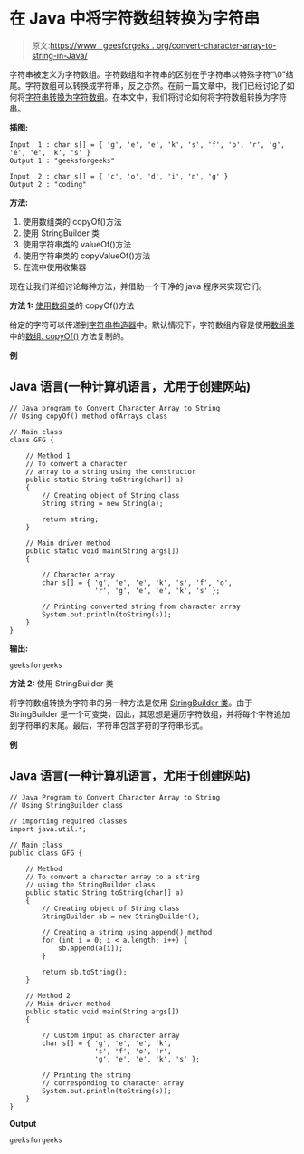 # 在 Java 中将字符数组转换为字符串

> 原文:[https://www . geesforgeks . org/convert-character-array-to-string-in-Java/](https://www.geeksforgeeks.org/convert-character-array-to-string-in-java/)

字符串被定义为字符数组。字符数组和字符串的区别在于字符串以特殊字符“\0”结尾。字符数组可以转换成字符串，反之亦然。在前一篇文章中，我们已经讨论了如何将[字符串转换为字符数组](https://www.geeksforgeeks.org/convert-a-string-to-character-array-in-java/)。在本文中，我们将讨论如何将字符数组转换为字符串。

**插图:**

```
Input  1 : char s[] = { 'g', 'e', 'e', 'k', 's', 'f', 'o', 'r', 'g', 'e', 'e', 'k', 's' } 
Output 1 : "geeksforgeeks" 
```

```
Input  2 : char s[] = { 'c', 'o', 'd', 'i', 'n', 'g' } 
Output 2 : "coding"
```

**方法:**

1.  使用数组类的 copyOf()方法
2.  使用 StringBuilder 类
3.  使用字符串类的 valueOf()方法
4.  使用字符串类的 copyValueOf()方法
5.  在流中使用收集器

现在让我们详细讨论每种方法，并借助一个干净的 java 程序来实现它们。

**方法 1:** [使用数组类](https://www.geeksforgeeks.org/arrays-copyof-in-java-with-examples/#:~:text=copyOf()%20method%20is%20in,copy%20has%20the%20specified%20length.)的 copyOf()方法

给定的字符可以传递到[字符串构造器](https://www.geeksforgeeks.org/string-class-in-java/)中。默认情况下，字符数组内容是使用[数组类](https://www.geeksforgeeks.org/array-class-in-java/)中的[数组. copyOf()](https://www.geeksforgeeks.org/arrays-copyof-in-java-with-examples/) 方法复制的。

**例**

## Java 语言(一种计算机语言，尤用于创建网站)

```
// Java program to Convert Character Array to String
// Using copyOf() method ofArrays class

// Main class
class GFG {

    // Method 1
    // To convert a character
    // array to a string using the constructor
    public static String toString(char[] a)
    {
        // Creating object of String class
        String string = new String(a);

        return string;
    }

    // Main driver method
    public static void main(String args[])
    {

        // Character array
        char s[] = { 'g', 'e', 'e', 'k', 's', 'f', 'o',
                     'r', 'g', 'e', 'e', 'k', 's' };

        // Printing converted string from character array
        System.out.println(toString(s));
    }
}
```

**输出:**

```
geeksforgeeks
```

**方法 2:** 使用 StringBuilder 类

将字符数组转换为字符串的另一种方法是使用 [StringBuilder 类](https://www.geeksforgeeks.org/stringbuilder-class-in-java-with-examples/)。由于 StringBuilder 是一个可变类，因此，其思想是遍历字符数组，并将每个字符追加到字符串的末尾。最后，字符串包含字符的字符串形式。

**例**

## Java 语言(一种计算机语言，尤用于创建网站)

```
// Java Program to Convert Character Array to String
// Using StringBuilder class

// importing required classes
import java.util.*;

// Main class
public class GFG {

    // Method
    // To convert a character array to a string
    // using the StringBuilder class
    public static String toString(char[] a)
    {
        // Creating object of String class
        StringBuilder sb = new StringBuilder();

        // Creating a string using append() method
        for (int i = 0; i < a.length; i++) {
            sb.append(a[i]);
        }

        return sb.toString();
    }

    // Method 2
    // Main driver method
    public static void main(String args[])
    {

        // Custom input as character array
        char s[] = { 'g', 'e', 'e', 'k',
                     's', 'f', 'o', 'r',
                     'g', 'e', 'e', 'k', 's' };

        // Printing the string
        // corresponding to character array
        System.out.println(toString(s));
    }
}
```

**Output**

```
geeksforgeeks
```